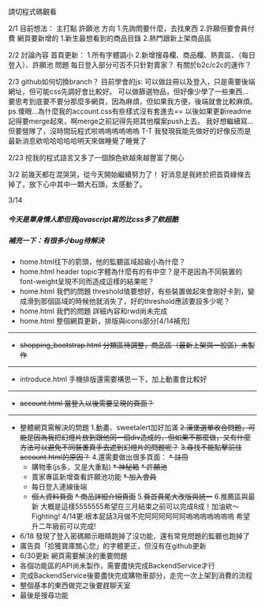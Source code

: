 請切程式碼觀看

2/1
目前想法：
主打點
許願池 
方向
1.先詢問要什麼，去找東西
2.許願但要會員付費
網頁要新增的
1.新生最想看到的商品目錄
2.熱門跟新上架商品區

2/2  討論內容
首頁更新：
1.所有字體調小
2.新增搜尋欄、商品欄、熱賣區、（每日登入）、許願池
問題
每日登入部分可否不只針對賣家？
有關於b2c/c2c的運作？

2/3
github如何切換branch？
目前學會的js:
可以做註冊以及登入，只是需要後端網址，但可能css先調好會比較好。
可以做篩選物品，但好像少學了一些東西...
要思考到底要不要分那麼多網頁，因為麻煩，但如果我方便，後端就會比較麻煩。
ps.傻眼...為什麼我的account.css有些樣式沒有套進去==
   以後如果更新readme記得要merge起來，啊merge之前記得先把其他檔案push上去。
   我好想繼續寫...但要營隊了，沒時間玩程式啦嗚嗚嗚嗚嗚嗚 T-T
   我發現我能先做好的好像反而是最新消息欸哈哈哈哈哈明天來做睡覺了睡覺了

2/23
挖我的程式語言又多了一個顏色欸越來越豐富了開心

3/2
前幾天都在混哭哭，從今天開始繼續努力了！
好消息是我終於把首頁綠條去掉了，放下心中其中一顆大石頭，太感動了。

3/14
##### 今天是單身情人節但我javascript寫的比css多了欸超酷
##### 補充一下：有很多小bug待解決
* home.html往下的箭頭，他的監聽區域超級小為什麼？
* home.html header topic字體為什麼有的有中空？是不是因為不同裝置的font-weight呈現不同而造成這樣的結果呢？
* home.html 我們的問題 threshold值要想好，有些裝置做起來會剛好卡到，變成滑到那個區域的時候他就消失了，好的threshold應該要設多少呢？
* home.html 我們的問題 詳細內容和rwd尚未完成
* home.html 整個網頁更新，排版與icons部分[4/14補充]
------------------------------------------------
* ~~shopping_bootstrap.html 分類區待調整，商品區（最新上架與一般區）未製作~~
------------------------------------------------
* introduce.html 手機排版還需要構思一下，加上動畫會比較好
------------------------------------------------
* ~~account.html 當登入以後需要呈現的頁面？~~
------------------------------------------------
* 整體網頁需解決的問題
  1.動畫、sweetalert加好加滿
  ~~2.漢堡選單收合問題，可能是因為我把幻燈片放到跟他同一個div造成的，但如果不那麼做，又有什麼方法可以避免不同裝置頁手去遮到幻燈片的問題呢？~~
  ~~3.尋找不能點擊前往account.html的原因？~~
  4.還需要做出很多頁面：
 ~~* 註冊~~
  * 購物車(js多，又是大重點)
 ~~* 神秘箱~~
  ~~* 許願池~~
  * 賣家專區新增查看許願池功能
  ~~* 加入會員~~
  * 每日登入連線後端
  * ~~個人資料頁面~~
  ~~* 商品詳細介紹頁面~~
  5.~~頁首頁尾大改版與統一~~
  6.推薦區與最新 
大概是這樣5555555希望在三月結束之前可以完成8成！加油欸～Fighting!
4/14更:根本屁話3月做不完阿阿阿阿阿阿嗚嗚嗚嗚嗚嗚嗚
希望升二年級前可以完成!
* 6/18 發現了登入密碼顯示眼睛跑掉了沒功能，還有常見問題的監聽也跑掉了
* 廣告頁「拾獲寶庫關心您」的字體更正，但沒有在github更新
* 6/30更新 網頁需要解決的重要問題
* 各個功能區的API尚未製作，需要盡快完成BackendService才行
* 完成BackendService後要盡快完成購物車部分，走完一次上架到消費的流程
* 整個基本的東西做完之後要趕聊天室
* 最後是搜尋功能
